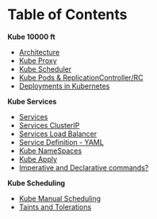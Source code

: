 # Table of Contents

**Kube 10000 ft**
- [Architecture](./Day1/architecture.md)
- [Kube Proxy](./Day1/kube-proxy.md)
- [Kube Scheduler](./Day1/kube-scheduler.md)
- [Kube Pods & ReplicationController/RC](./Day2/pod.md)
- [Deployments in Kubernetes](./Day2/deployments.md)


**Kube Services**
- [Services](./Day3/services.md)
- [Services ClusterIP](./Day3/services-cluster-ip.md)
- [Services Load Balancer](./Day3/services-loadbalancer.md)
- [Service Definition - YAML](./Day3/service-definition.yaml)
- [Kube NameSpaces](./Day3/namespace.md)
- [Kube Apply](./Day4/kube-apply.md)
- [Imperative and Declarative commands?](./Day4/Imperative-Declarative.md)

**Kube Scheduling**
- [Kube Manual Scheduling](./Day4/manual-scheduling.md)
- [Taints and Tolerations](./Day4/taints-tolerations.md)
